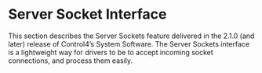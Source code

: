 # Server Socket Interface

This section describes the Server Sockets feature delivered in the 2.1.0 (and later) release of Control4’s System Software.  The Server Sockets interface is a lightweight way for drivers to be to accept incoming socket connections, and process them easily.